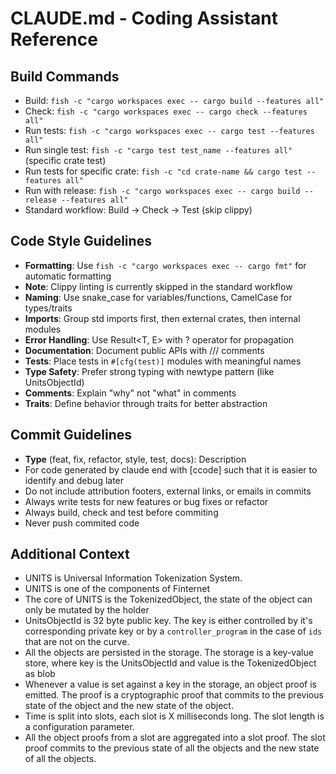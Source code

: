 # CLAUDE.md - Coding Assistant Reference

## Build Commands
- Build: `fish -c "cargo workspaces exec -- cargo build --features all"`
- Check: `fish -c "cargo workspaces exec -- cargo check --features all"`
- Run tests: `fish -c "cargo workspaces exec -- cargo test --features all"`
- Run single test: `fish -c "cargo test test_name --features all"` (specific crate test)
- Run tests for specific crate: `fish -c "cd crate-name && cargo test --features all"`
- Run with release: `fish -c "cargo workspaces exec -- cargo build --release --features all"`
- Standard workflow: Build → Check → Test (skip clippy)

## Code Style Guidelines
- **Formatting**: Use `fish -c "cargo workspaces exec -- cargo fmt"` for automatic formatting
- **Note**: Clippy linting is currently skipped in the standard workflow
- **Naming**: Use snake_case for variables/functions, CamelCase for types/traits
- **Imports**: Group std imports first, then external crates, then internal modules
- **Error Handling**: Use Result<T, E> with ? operator for propagation
- **Documentation**: Document public APIs with /// comments
- **Tests**: Place tests in `#[cfg(test)]` modules with meaningful names
- **Type Safety**: Prefer strong typing with newtype pattern (like UnitsObjectId)
- **Comments**: Explain "why" not "what" in comments
- **Traits**: Define behavior through traits for better abstraction

## Commit Guidelines

- **Type** (feat, fix, refactor, style, test, docs): Description
- For code generated by claude end with [ccode] such that it is easier to identify and debug later
- Do not include attribution footers, external links, or emails in commits
- Always write tests for new features or bug fixes or refactor
- Always build, check and test before commiting
- Never push commited code


## Additional Context

- UNITS is Universal Information Tokenization System.
- UNITS is one of the components of Finternet
- The core of UNITS is the TokenizedObject, the state of the object can only be mutated by the holder
- UnitsObjectId is 32 byte public key. The key is either controlled by it's corresponding private key or by a `controller_program` in the case of `ids` that are not on the curve.
- All the objects are persisted in the storage. The storage is a key-value store, where key is the UnitsObjectId and value is the TokenizedObject as blob
- Whenever a value is set against a key in the storage, an object proof is emitted. The proof is a cryptographic proof that commits to the previous state of the object and the new state of the object.
- Time is split into slots, each slot is X milliseconds long. The slot length is a configuration parameter.
- All the object proofs from a slot are aggregated into a slot proof. The slot proof commits to the previous state of all the objects and the new state of all the objects.
